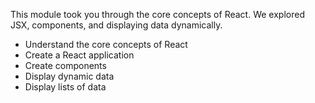 This module took you through the core concepts of React. We explored JSX, components, and displaying data dynamically.

- Understand the core concepts of React
- Create a React application
- Create components
- Display dynamic data
- Display lists of data
